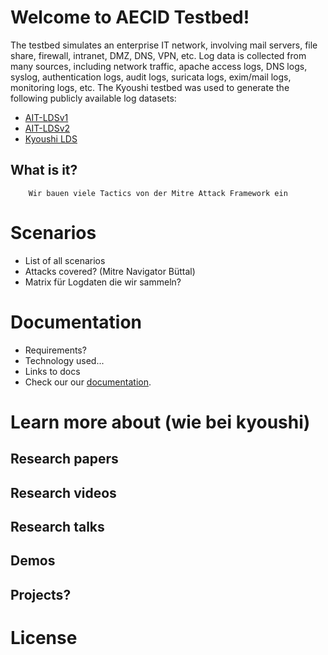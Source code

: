 

# Welcome to AECID Testbed!

The testbed simulates an enterprise IT network, involving mail servers, file share, firewall, intranet, DMZ, DNS, VPN, etc. Log data is collected from many sources, including network traffic, apache access logs, DNS logs, syslog, authentication logs, audit logs, suricata logs, exim/mail logs, monitoring logs, etc. The Kyoushi testbed was used to generate the following publicly available log datasets:

 * [AIT-LDSv1](https://zenodo.org/record/4264796)
 * [AIT-LDSv2](https://zenodo.org/record/5789064)
 * [Kyoushi LDS](https://zenodo.org/record/5779411)
 

## What is it?
        Wir bauen viele Tactics von der Mitre Attack Framework ein

# Scenarios

  * List of all scenarios
  * Attacks covered? (Mitre Navigator Büttal)
  * Matrix für Logdaten die wir sammeln?

# Documentation

  * Requirements?
  * Technology used...
  * Links to docs
  * Check our our [documentation](https://aeciddocs.ait.ac.at/atb-aecid-testbed/current/).


# Learn more about (wie bei kyoushi)

## Research papers
## Research videos
## Research talks
## Demos
## Projects?

# License
